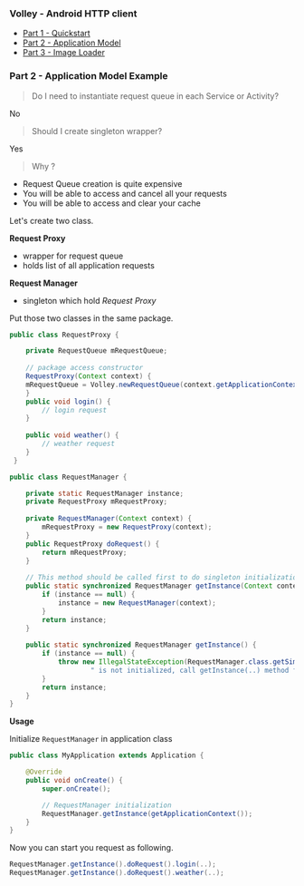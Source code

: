 ### Volley - Android HTTP client
- [Part 1 - Quickstart][1]
- [Part 2 - Application Model][2]
- [Part 3 - Image Loader][3]

### Part 2 - Application Model Example

> Do I need to instantiate request queue in each Service or Activity? 

No

> Should I create singleton wrapper?

Yes

> Why ?

 - Request Queue creation is quite expensive 
 - You will be able to access and cancel all your requests 
 - You will be able to access and clear your cache


Let's create two class.

**Request Proxy**

- wrapper for request queue
- holds list of all application requests

**Request Manager**

- singleton which hold *Request Proxy*

Put those two classes in the same package.

```java 
public class RequestProxy {

    private RequestQueue mRequestQueue;
    
    // package access constructor
    RequestProxy(Context context) {
    mRequestQueue = Volley.newRequestQueue(context.getApplicationContext());
    }
    public void login() {
        // login request
    }
    
    public void weather() {
        // weather request
    }
 }
```
```java 
public class RequestManager {

    private static RequestManager instance;
    private RequestProxy mRequestProxy;
    
    private RequestManager(Context context) {
        mRequestProxy = new RequestProxy(context);
    }
    public RequestProxy doRequest() {
        return mRequestProxy;
    }
    
    // This method should be called first to do singleton initialization
    public static synchronized RequestManager getInstance(Context context) {
        if (instance == null) {
            instance = new RequestManager(context);
        }
        return instance;
    }
    
    public static synchronized RequestManager getInstance() {
        if (instance == null) {
            throw new IllegalStateException(RequestManager.class.getSimpleName() +
                    " is not initialized, call getInstance(..) method first.");
        }
        return instance;
    }
}
```

**Usage**

Initialize `RequestManager` in application class
```java 
public class MyApplication extends Application {

    @Override
    public void onCreate() {
        super.onCreate();

        // RequestManager initialization
        RequestManager.getInstance(getApplicationContext());
    }
}
```

Now you can start you request as following.
```java 
RequestManager.getInstance().doRequest().login(..);
RequestManager.getInstance().doRequest().weather(..);
```


  [1]: https://github.com/dmytrodanylyk/dmytrodanylyk/blob/gh-pages/articles/volley-part-1.md
  [2]: https://github.com/dmytrodanylyk/dmytrodanylyk/blob/gh-pages/articles/volley-part-2.md
  [3]: https://github.com/dmytrodanylyk/dmytrodanylyk/blob/gh-pages/articles/volley-part-3.md
